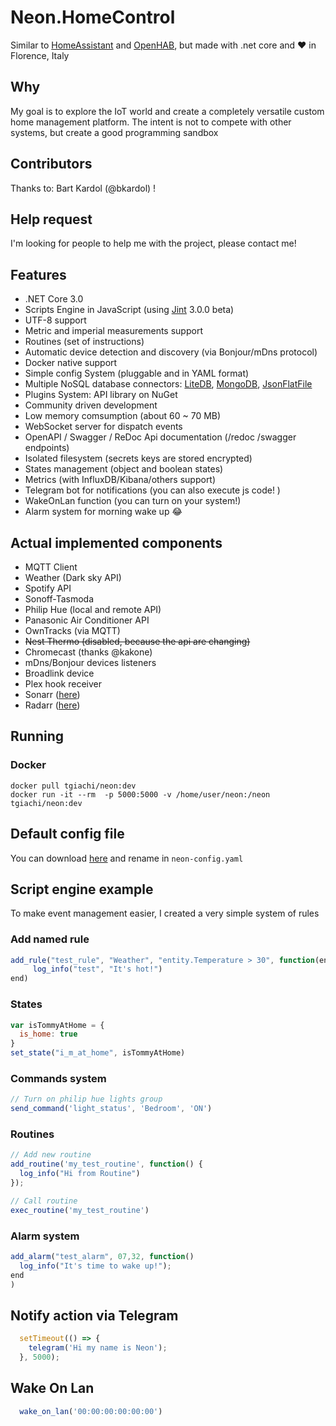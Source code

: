 ﻿# Neon.HomeControl

Similar to [HomeAssistant](http://home-assistant.io)  and [OpenHAB](https://www.openhab.org/), but made with .net core and ❤️ in Florence, Italy

## Why

My goal is to explore the IoT world and create a completely versatile custom home management platform. The intent is not to compete with other systems, but create a good programming sandbox

## Contributors

Thanks to: Bart Kardol (@bkardol) !

## Help request

I'm looking for people to help me with the project, please contact me!

## Features

- .NET Core 3.0  
- Scripts Engine in JavaScript (using [Jint](https://github.com/sebastienros/jint) 3.0.0 beta)
- UTF-8 support
- Metric and imperial measurements support
- Routines (set of instructions)
- Automatic device detection and discovery (via Bonjour/mDns protocol)
- Docker native support
- Simple config System (pluggable and in YAML format)
- Multiple NoSQL database connectors: [LiteDB](https://www.litedb.org/),  [MongoDB](https://docs.mongodb.com/ecosystem/drivers/csharp/), [JsonFlatFile](https://github.com/ttu/json-flatfile-datastore)
- Plugins System: API library on NuGet
- Community driven development
- Low memory comsumption (about 60 ~ 70 MB)
- WebSocket server for dispatch events
- OpenAPI / Swagger / ReDoc Api documentation (/redoc /swagger endpoints)
- Isolated filesystem (secrets keys are stored encrypted)
- States management (object and boolean states)
- Metrics (with InfluxDB/Kibana/others support)
- Telegram bot for notifications (you can also execute js code! )
- WakeOnLan function (you can turn on your system!)
- Alarm system for morning wake up 😂
  
## Actual implemented components

- MQTT Client
- Weather (Dark sky API)
- Spotify API
- Sonoff-Tasmoda  
- Philip Hue (local and remote API)
- Panasonic Air Conditioner API
- OwnTracks (via MQTT)
- ~~Nest Thermo (disabled, because the api are changing)~~
- Chromecast (thanks @kakone)
- mDns/Bonjour devices listeners 
- Broadlink device
- Plex hook receiver
- Sonarr  ([here](https://github.com/Sonarr/Sonarr))
- Radarr ([here](https://github.com/Radarr/Radarr))

## Running

### Docker

```shell
docker pull tgiachi/neon:dev
docker run -it --rm  -p 5000:5000 -v /home/user/neon:/neon tgiachi/neon:dev
```

## Default config file

 You can download [here](https://github.com/tgiachi/Neon/blob/master/Neon.WebApi/default-neon-config.yaml) and rename in `neon-config.yaml`

## Script engine example

To make event management easier, I created a very simple system of rules

### Add named rule

```javascript
add_rule("test_rule", "Weather", "entity.Temperature > 30", function(entity)  
     log_info("test", "It's hot!")
end)
```

### States

```javascript
var isTommyAtHome = {
  is_home: true
}
set_state("i_m_at_home", isTommyAtHome)
```

### Commands system

```javascript
// Turn on philip hue lights group
send_command('light_status', 'Bedroom', 'ON')
```

### Routines

```javascript
// Add new routine
add_routine('my_test_routine', function() {
  log_info("Hi from Routine")
});

// Call routine
exec_routine('my_test_routine')
```

### Alarm system

```js
add_alarm("test_alarm", 07,32, function()
  log_info("It's time to wake up!");
end
)
```

## Notify action via Telegram

```js
  setTimeout(() => {
    telegram('Hi my name is Neon');
  }, 5000);
```

## Wake On Lan

```js
  wake_on_lan('00:00:00:00:00:00')
```
